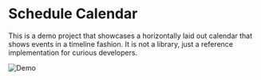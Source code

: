 # Schedule Calendar

This is a demo project that showcases a horizontally laid out calendar that shows events in a timeline fashion.
It is not a library, just a reference implementation for curious developers.

![Demo](https://github.com/halilozercan/compose-schedule-calendar/blob/main/assets/demo.gif)